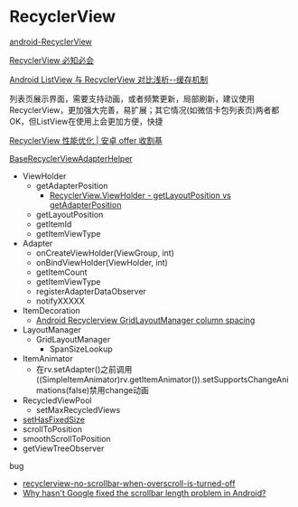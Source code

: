 # RecyclerView

[android-RecyclerView](https://github.com/googlesamples/android-RecyclerView/)

[RecyclerView 必知必会](https://mp.weixin.qq.com/s/CzrKotyupXbYY6EY2HP_dA?)

[Android ListView 与 RecyclerView 对比浅析--缓存机制](https://mp.weixin.qq.com/s?__biz=MzA3NTYzODYzMg==&mid=2653578065&idx=2&sn=25e64a8bb7b5934cf0ce2e49549a80d6&chksm=84b3b156b3c43840061c28869671da915a25cf3be54891f040a3532e1bb17f9d32e244b79e3f&scene=21#wechat_redirect)

列表页展示界面，需要支持动画，或者频繁更新，局部刷新，建议使用RecyclerView，更加强大完善，易扩展；其它情况(如微信卡包列表页)两者都OK，但ListView在使用上会更加方便，快捷

[RecyclerView 性能优化 | 安卓 offer 收割基](https://juejin.im/post/5baedbf05188255c596714ab)

[BaseRecyclerViewAdapterHelper](https://github.com/CymChad/BaseRecyclerViewAdapterHelper)

+ ViewHolder
  + getAdapterPosition
    + [RecyclerView.ViewHolder - getLayoutPosition vs getAdapterPosition](https://stackoverflow.com/questions/29684154/recyclerview-viewholder-getlayoutposition-vs-getadapterposition)
  + getLayoutPosition
  + getItemId
  + getItemViewType
+ Adapter
  + onCreateViewHolder(ViewGroup, int)
  + onBindViewHolder(ViewHolder, int)
  + getItemCount
  + getItemViewType
  + registerAdapterDataObserver
  + notifyXXXXX
+ ItemDecoration
  + [Android Recyclerview GridLayoutManager column spacing](https://stackoverflow.com/questions/28531996/android-recyclerview-gridlayoutmanager-column-spacing/30701422#30701422)
+ LayoutManager
  + GridLayoutManager
    + SpanSizeLookup
+ ItemAnimator
  + 在rv.setAdapter()之前调用((SimpleItemAnimator)rv.getItemAnimator()).setSupportsChangeAnimations(false)禁用change动画
+ RecycledViewPool
  + setMaxRecycledViews
+ [setHasFixedSize](https://stackoverflow.com/questions/28709220/understanding-recyclerview-sethasfixedsize)
+ scrollToPosition
+ smoothScrollToPosition
+ getViewTreeObserver





bug

+ [recyclerview-no-scrollbar-when-overscroll-is-turned-off](https://stackoverflow.com/questions/32575323/recyclerview-no-scrollbar-when-overscroll-is-turned-off)
+ [Why hasn't Google fixed the scrollbar length problem in Android?](https://www.quora.com/Why-hasnt-Google-fixed-the-scrollbar-length-problem-in-Android)